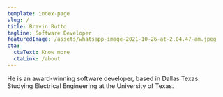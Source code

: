 ```yaml
---
template: index-page
slug: /
title: Bravin Rutto
tagline: Software Developer
featuredImage: /assets/whatsapp-image-2021-10-26-at-2.04.47-am.jpeg
cta:
  ctaText: Know more
  ctaLink: /about
---
```

He is an award-winning software developer, based in Dallas Texas. Studying Electrical Engineering at the University of Texas.